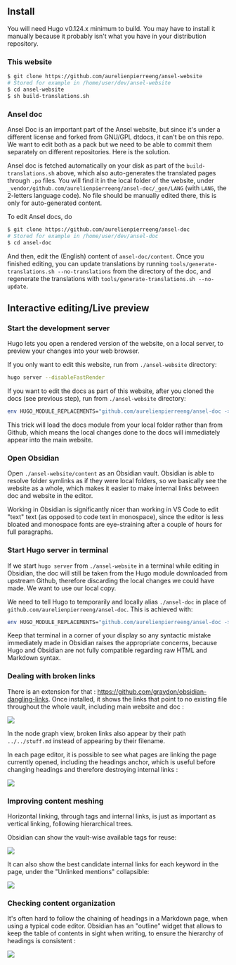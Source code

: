 ## Install

You will need Hugo v0.124.x minimum to build. You may have to install it manually because it probably isn't what you have in your distribution repository.

### This website

```bash
$ git clone https://github.com/aurelienpierreeng/ansel-website
# Stored for example in /home/user/dev/ansel-website
$ cd ansel-website
$ sh build-translations.sh
```

### Ansel doc

Ansel Doc is an important part of the Ansel website, but since it's under a different license and forked from GNU/GPL dtdocs, it can't be on this repo. We want to edit both as a pack but we need to be able to commit them separately on different repositories. Here is the solution.

Ansel doc is fetched automatically on your disk as part of the `build-translations.sh` above, which also auto-generates the translated pages through `.po` files. You will find it in the local folder of the website, under `_vendor/github.com/aurelienpierreeng/ansel-doc/_gen/LANG` (with `LANG`, the 2-letters language code). No file should be manually edited there, this is only for auto-generated content.

To edit Ansel docs, do

```bash
$ git clone https://github.com/aurelienpierreeng/ansel-doc
# Stored for example in /home/user/dev/ansel-doc
$ cd ansel-doc
```

And then, edit the (English) content of `ansel-doc/content`. Once you finished editing, you can update translations by running `tools/generate-translations.sh --no-translations` from the directory of the doc, and regenerate the translations with `tools/generate-translations.sh --no-update`.

## Interactive editing/Live preview

### Start the development server

Hugo lets you open a rendered version of the website, on a local server, to preview your changes into your web browser.

If you only want to edit this website, run from `./ansel-website` directory:

```bash
hugo server --disableFastRender
```

If you want to edit the docs as part of this website, after you cloned the docs (see previous step), run from `./ansel-website` directory:

```bash
env HUGO_MODULE_REPLACEMENTS="github.com/aurelienpierreeng/ansel-doc -> ../../ansel-doc/" hugo server --disableFastRender
```

This trick will load the docs module from your local folder rather than from Github, which means the local changes done to the docs will immediately appear into the main website.

### Open Obsidian

Open `./ansel-website/content` as an Obsidian vault. Obsidian is able to resolve folder symlinks as if they were local folders, so we basically see the website as a whole, which makes it easier to make internal links between doc and website in the editor.

Working in Obsidian is significantly nicer than working in VS Code to edit "text" text (as opposed to code text in monospace), since the editor is less bloated and monospace fonts are eye-straining after a couple of hours for full paragraphs.


### Start Hugo server in terminal

If we start `hugo server` from `./ansel-website` in a terminal while editing in Obsidian, the doc will still be taken from the Hugo module downloaded from upstream Github, therefore discarding the local changes we could have made. We want to use our local copy.

We need to tell Hugo to temporarily and locally alias `./ansel-doc` in place of `github.com/aurelienpierreeng/ansel-doc`. This is achieved with:

```bash
env HUGO_MODULE_REPLACEMENTS="github.com/aurelienpierreeng/ansel-doc -> ../../ansel-doc/" hugo server --disableFastRender
```

Keep that terminal in a corner of your display so any syntactic mistake immediately made in Obsidian raises the appropriate concerns, because Hugo and Obsidian are not fully compatible regarding raw HTML and Markdown syntax.

### Dealing with broken links

There is an extension for that : https://github.com/graydon/obsidian-dangling-links. Once installed, it shows the links that point to no existing file throughout the whole vault, including main website and doc :

![](obsidian-screenshots-broken-links.jpg)

In the node graph view, broken links also appear by their path `../../stuff.md` instead of appearing by their filename.

In each page editor, it is possible to see what pages are linking the page currently opened, including the headings anchor, which is useful before changing headings and therefore destroying internal links :

![](obsidian-screenshots-external-links.jpg)


### Improving content meshing

Horizontal linking, through tags and internal links, is just as important as vertical linking, following hierarchical trees.

Obsidian can show the vault-wise available tags for reuse:

![](obsidian-screenshots-available-tags.jpg)

It can also show the best candidate internal links for each keyword in the page, under the "Unlinked mentions" collapsible:

![](obsidian-screenshots-available-links.jpg)


### Checking content organization

It's often hard to follow the chaining of headings in a Markdown page, when using a typical code editor. Obsidian has an "outline" widget that allows to keep the table of contents in sight when writing, to ensure the hierarchy of headings is consistent :

![](obsidian-screenshots-document-outline.jpg)
